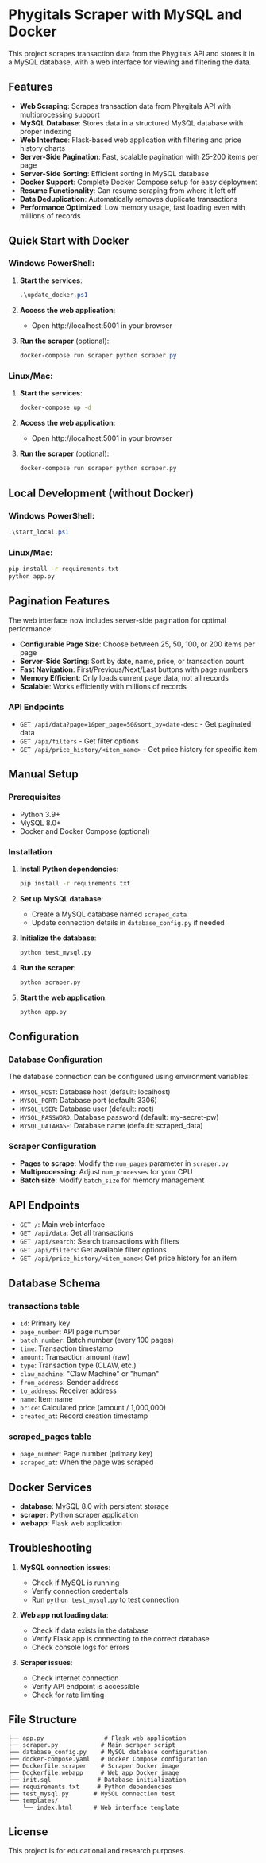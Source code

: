 # Phygitals Scraper with MySQL and Docker

This project scrapes transaction data from the Phygitals API and stores it in a MySQL database, with a web interface for viewing and filtering the data.

## Features

- **Web Scraping**: Scrapes transaction data from Phygitals API with multiprocessing support
- **MySQL Database**: Stores data in a structured MySQL database with proper indexing
- **Web Interface**: Flask-based web application with filtering and price history charts
- **Server-Side Pagination**: Fast, scalable pagination with 25-200 items per page
- **Server-Side Sorting**: Efficient sorting in MySQL database
- **Docker Support**: Complete Docker Compose setup for easy deployment
- **Resume Functionality**: Can resume scraping from where it left off
- **Data Deduplication**: Automatically removes duplicate transactions
- **Performance Optimized**: Low memory usage, fast loading even with millions of records

## Quick Start with Docker

### Windows PowerShell:
1. **Start the services**:
   ```powershell
   .\update_docker.ps1
   ```

2. **Access the web application**:
   - Open http://localhost:5001 in your browser

3. **Run the scraper** (optional):
   ```powershell
   docker-compose run scraper python scraper.py
   ```

### Linux/Mac:
1. **Start the services**:
   ```bash
   docker-compose up -d
   ```

2. **Access the web application**:
   - Open http://localhost:5001 in your browser

3. **Run the scraper** (optional):
   ```bash
   docker-compose run scraper python scraper.py
   ```

## Local Development (without Docker)

### Windows PowerShell:
```powershell
.\start_local.ps1
```

### Linux/Mac:
```bash
pip install -r requirements.txt
python app.py
```

## Pagination Features

The web interface now includes server-side pagination for optimal performance:

- **Configurable Page Size**: Choose between 25, 50, 100, or 200 items per page
- **Server-Side Sorting**: Sort by date, name, price, or transaction count
- **Fast Navigation**: First/Previous/Next/Last buttons with page numbers
- **Memory Efficient**: Only loads current page data, not all records
- **Scalable**: Works efficiently with millions of records

### API Endpoints

- `GET /api/data?page=1&per_page=50&sort_by=date-desc` - Get paginated data
- `GET /api/filters` - Get filter options
- `GET /api/price_history/<item_name>` - Get price history for specific item

## Manual Setup

### Prerequisites

- Python 3.9+
- MySQL 8.0+
- Docker and Docker Compose (optional)

### Installation

1. **Install Python dependencies**:
   ```bash
   pip install -r requirements.txt
   ```

2. **Set up MySQL database**:
   - Create a MySQL database named `scraped_data`
   - Update connection details in `database_config.py` if needed

3. **Initialize the database**:
   ```bash
   python test_mysql.py
   ```

4. **Run the scraper**:
   ```bash
   python scraper.py
   ```

5. **Start the web application**:
   ```bash
   python app.py
   ```

## Configuration

### Database Configuration

The database connection can be configured using environment variables:

- `MYSQL_HOST`: Database host (default: localhost)
- `MYSQL_PORT`: Database port (default: 3306)
- `MYSQL_USER`: Database user (default: root)
- `MYSQL_PASSWORD`: Database password (default: my-secret-pw)
- `MYSQL_DATABASE`: Database name (default: scraped_data)

### Scraper Configuration

- **Pages to scrape**: Modify the `num_pages` parameter in `scraper.py`
- **Multiprocessing**: Adjust `num_processes` for your CPU
- **Batch size**: Modify `batch_size` for memory management

## API Endpoints

- `GET /`: Main web interface
- `GET /api/data`: Get all transactions
- `GET /api/search`: Search transactions with filters
- `GET /api/filters`: Get available filter options
- `GET /api/price_history/<item_name>`: Get price history for an item

## Database Schema

### transactions table
- `id`: Primary key
- `page_number`: API page number
- `batch_number`: Batch number (every 100 pages)
- `time`: Transaction timestamp
- `amount`: Transaction amount (raw)
- `type`: Transaction type (CLAW, etc.)
- `claw_machine`: "Claw Machine" or "human"
- `from_address`: Sender address
- `to_address`: Receiver address
- `name`: Item name
- `price`: Calculated price (amount / 1,000,000)
- `created_at`: Record creation timestamp

### scraped_pages table
- `page_number`: Page number (primary key)
- `scraped_at`: When the page was scraped

## Docker Services

- **database**: MySQL 8.0 with persistent storage
- **scraper**: Python scraper application
- **webapp**: Flask web application

## Troubleshooting

1. **MySQL connection issues**:
   - Check if MySQL is running
   - Verify connection credentials
   - Run `python test_mysql.py` to test connection

2. **Web app not loading data**:
   - Check if data exists in the database
   - Verify Flask app is connecting to the correct database
   - Check console logs for errors

3. **Scraper issues**:
   - Check internet connection
   - Verify API endpoint is accessible
   - Check for rate limiting

## File Structure

```
├── app.py                 # Flask web application
├── scraper.py            # Main scraper script
├── database_config.py    # MySQL database configuration
├── docker-compose.yaml   # Docker Compose configuration
├── Dockerfile.scraper    # Scraper Docker image
├── Dockerfile.webapp     # Web app Docker image
├── init.sql             # Database initialization
├── requirements.txt     # Python dependencies
├── test_mysql.py       # MySQL connection test
└── templates/
    └── index.html      # Web interface template
```

## License

This project is for educational and research purposes.
